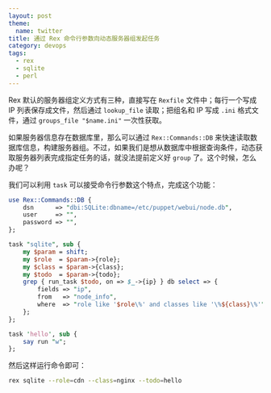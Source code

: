 ```yaml
---
layout: post
theme:
  name: twitter
title: 通过 Rex 命令行参数向动态服务器组发起任务
category: devops
tags:
  - rex
  - sqlite
  - perl
---
```


Rex 默认的服务器组定义方式有三种，直接写在 `Rexfile` 文件中；每行一个写成 IP 列表保存成文件，然后通过 `lookup_file` 读取；把组名和 IP 写成 `.ini` 格式文件，通过 `groups_file "$name.ini"` 一次性获取。

如果服务器信息存在数据库里，那么可以通过 `Rex::Commands::DB` 来快速读取数据库信息，构建服务器组。不过，如果我们是想从数据库中根据查询条件，动态获取服务器列表完成指定任务的话，就没法提前定义好 `group` 了。这个时候，怎么办呢？

我们可以利用 `task` 可以接受命令行参数这个特点，完成这个功能：

```perl
use Rex::Commands::DB {
    dsn      => "dbi:SQLite:dbname=/etc/puppet/webui/node.db",
    user     => "",
    password => "",
};

task "sqlite", sub {
    my $param = shift;
    my $role  = $param->{role};
    my $class = $param->{class};
    my $todo  = $param->{todo};
    grep { run_task $todo, on => $_->{ip} } db select => {
        fields => "ip",
        from   => "node_info",
        where  => "role like '$role\%' and classes like '\%${class}\%'",
    };
};

task 'hello', sub {
    say run "w";
};
```

然后这样运行命令即可：

```bash
rex sqlite --role=cdn --class=nginx --todo=hello
```
